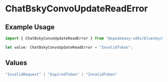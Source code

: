 # ChatBskyConvoUpdateReadError

## Example Usage

```typescript
import { ChatBskyConvoUpdateReadError } from "@speakeasy-sdks/bluesky/models/errors";

let value: ChatBskyConvoUpdateReadError = "InvalidToken";
```

## Values

```typescript
"InvalidRequest" | "ExpiredToken" | "InvalidToken"
```